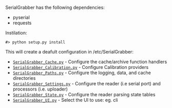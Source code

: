 SerialGrabber has the following dependencies:

 * pyserial
 * requests

Instilation:
	
	#> python setup.py install

This will create a deafult configuration in /etc/SerialGrabber:

* [`SerialGrabber_Cache.py`](example_config/SerialGrabber_Cache.py) - Configure the cache/archive function handlers
* [`SerialGrabber_Calibration.py`](example_config/SerialGrabber_Calibration.py) - Configure Calibration providers
* [`SerialGrabber_Paths.py`](example_config/SerialGrabber_Paths.py) - Configure the logging, data, and cache directories
* [`SerialGrabber_Settings.py`](example_config/SerialGrabber_Settings.py) - Configure the reader (i.e serial port) and processors (i.e. uploader)
* [`SerialGrabber_State.py`](example_config/SerialGrabber_State.py) - Configure the reader parsing state tables
* [`SerialGrabber_UI.py`](example_config/SerialGrabber_UI.py) - Select the UI to use: eg. cli


